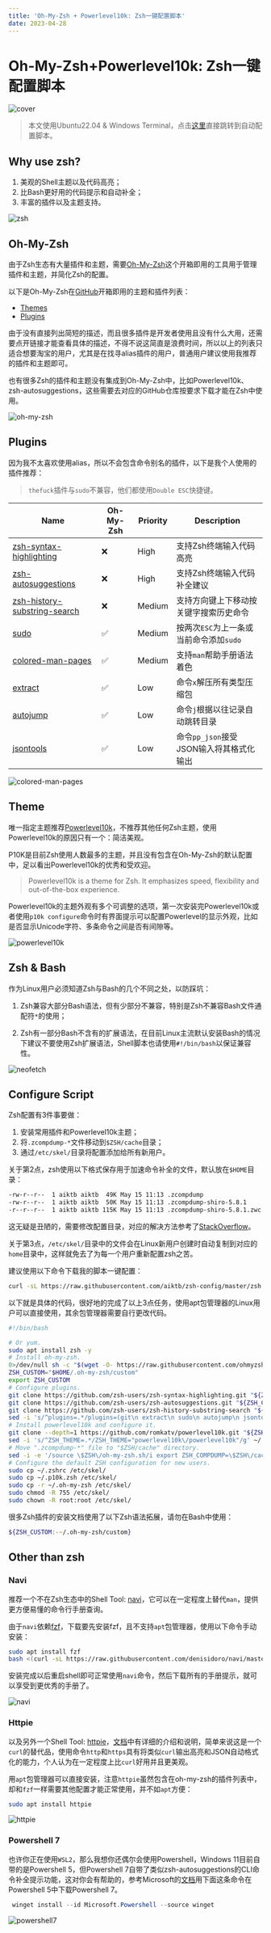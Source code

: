 ```yaml
---
title: 'Oh-My-Zsh + Powerlevel10k: Zsh一键配置脚本'
date: 2023-04-28
---
```


# Oh-My-Zsh+Powerlevel10k: Zsh一键配置脚本

![cover](https://s2.loli.net/2023/04/30/5UB3Dy8V4Fnim7c.webp)

> 本文使用Ubuntu22.04 & Windows Terminal，点击[这里](#configure-script)直接跳转到自动配置脚本。

## Why use zsh?

1. 美观的Shell主题以及代码高亮；
2. 比Bash更好用的代码提示和自动补全；
3. 丰富的插件以及主题支持。

![zsh](https://s2.loli.net/2023/04/28/HTpzjv492FYQin3.webp)

## Oh-My-Zsh

由于Zsh生态有大量插件和主题，需要[Oh-My-Zsh](https://ohmyz.sh/)这个开箱即用的工具用于管理插件和主题，并简化Zsh的配置。

以下是Oh-My-Zsh在[GitHub](https://github.com/ohmyzsh/ohmyzsh)开箱即用的主题和插件列表：

- [Themes](https://github.com/ohmyzsh/ohmyzsh/wiki/Themes)
- [Plugins](https://github.com/ohmyzsh/ohmyzsh/wiki/Plugins)

由于没有直接列出简短的描述，而且很多插件是开发者使用且没有什么大用，还需要点开链接才能查看具体的描述，不得不说这简直是浪费时间，所以以上的列表只适合想要淘宝的用户，尤其是在找寻alias插件的用户，普通用户建议使用我推荐的插件和主题即可。

也有很多Zsh的插件和主题没有集成到Oh-My-Zsh中，比如Powerlevel10k、zsh-autosuggestions，这些需要去对应的GitHub仓库按要求下载才能在Zsh中使用。

![oh-my-zsh](https://s2.loli.net/2023/04/28/RBd4Tlu9xstwcLV.webp)

## Plugins

因为我不太喜欢使用alias，所以不会包含命令别名的插件，以下是我个人使用的插件推荐：

> `thefuck`插件与`sudo`不兼容，他们都使用`Double ESC`快捷键。

| Name                                                                                          | Oh-My-Zsh | Priority | Description                |
|-----------------------------------------------------------------------------------------------|-----------|----------|----------------------------|
| [zsh-syntax-highlighting](https://github.com/zsh-users/zsh-syntax-highlighting)               | ❌         | High     | 支持Zsh终端输入代码高亮              |
| [zsh-autosuggestions](https://github.com/zsh-users/zsh-autosuggestions)                       | ❌         | High     | 支持Zsh终端输入代码补全建议            |
| [zsh-history-substring-search](https://github.com/zsh-users/zsh-history-substring-search)     | ❌         | Medium   | 支持方向键上下移动按关键字搜索历史命令        |
| [sudo](https://github.com/ohmyzsh/ohmyzsh/tree/master/plugins/sudo)                           | ✅         | Medium   | 按两次`ESC`为上一条或当前命令添加`sudo`  |
| [colored-man-pages](https://github.com/ohmyzsh/ohmyzsh/tree/master/plugins/colored-man-pages) | ✅         | Medium   | 支持`man`帮助手册语法着色            |
| [extract](https://github.com/le0me55i/zsh-extract)                                            | ✅         | Low      | 命令`x`解压所有类型压缩包             |
| [autojump](https://github.com/wting/autojump)                                                 | ✅         | Low      | 命令`j`根据以往记录自动跳转目录          |
| [jsontools](https://github.com/ohmyzsh/ohmyzsh/tree/master/plugins/jsontools)                 | ✅         | Low      | 命令`pp_json`接受JSON输入将其格式化输出 |

![colored-man-pages](https://s2.loli.net/2023/04/28/LwzD2PlKbQE8MAY.webp)

## Theme

唯一指定主题推荐[Powerlevel10k](https://github.com/romkatv/powerlevel10k)，不推荐其他任何Zsh主题，使用Powerlevel10k的原因只有一个：简洁美观。

P10K是目前Zsh使用人数最多的主题，并且没有包含在Oh-My-Zsh的默认配置中，足以看出Powerlevel10k的优秀和受欢迎。

> Powerlevel10k is a theme for Zsh. It emphasizes speed, flexibility and out-of-the-box experience.

Powerlevel10k的主题外观有多个可调整的选项，第一次安装完Powerlevel10k或者使用`p10k configure`命令时有界面提示可以配置Powerlevel的显示外观，比如是否显示Unicode字符、多条命令之间是否有间隙等。

![powerlevel10k](https://s2.loli.net/2023/04/28/AeXJUaTC2wO5LWp.webp)

## Zsh & Bash

作为Linux用户必须知道Zsh与Bash的几个不同之处，以防踩坑：

1. Zsh兼容大部分Bash语法，但有少部分不兼容，特别是Zsh不兼容Bash文件通配符`*`的使用；

2. Zsh有一部分Bash不含有的扩展语法，在目前Linux主流默认安装Bash的情况下建议不要使用Zsh扩展语法，Shell脚本也请使用`#!/bin/bash`以保证兼容性。

![neofetch](https://s2.loli.net/2023/04/28/Ewq3DWg7lcj1Tsx.webp)

## Configure Script

Zsh配置有3件事要做：

1. 安装常用插件和Powerlevel10k主题；
2. 将`.zcompdump-*`文件移动到`$ZSH/cache`目录；
3. 通过`/etc/skel/`目录将配置添加给所有新用户。

关于第2点，zsh使用以下格式保存用于加速命令补全的文件，默认放在`$HOME`目录：

```bash
-rw-r--r--  1 aiktb aiktb  49K May 15 11:13 .zcompdump
-rw-r--r--  1 aiktb aiktb  50K May 15 11:13 .zcompdump-shiro-5.8.1
-r--r--r--  1 aiktb aiktb 115K May 15 11:13 .zcompdump-shiro-5.8.1.zwc
```

这无疑是丑陋的，需要修改配置目录，对应的解决方法参考了[StackOverflow](https://stackoverflow.com/questions/62931101/i-have-multiple-files-of-zcompdump-why-do-i-have-multiple-files-of-these/76332959#76332959)。

关于第3点，`/etc/skel/`目录中的文件会在Linux新用户创建时自动复制到对应的`home`目录中，这样就免去了为每一个用户重新配置zsh之苦。

建议使用以下命令下载我的脚本一键配置：

```bash
curl -sL https://raw.githubusercontent.com/aiktb/zsh-config/master/zsh.sh.git | bash && zsh
```

以下就是具体的代码，很好地的完成了以上3点任务，使用apt包管理器的Linux用户可以直接使用，其余包管理器需要自行更改代码。

```bash
#!/bin/bash

# Or yum.
sudo apt install zsh -y
# Install oh-my-zsh.
0>/dev/null sh -c "$(wget -O- https://raw.githubusercontent.com/ohmyzsh/ohmyzsh/master/tools/install.sh)"
ZSH_CUSTOM="$HOME/.oh-my-zsh/custom"
export ZSH_CUSTOM
# Configure plugins.
git clone https://github.com/zsh-users/zsh-syntax-highlighting.git "${ZSH_CUSTOM}"/plugins/zsh-syntax-highlighting
git clone https://github.com/zsh-users/zsh-autosuggestions.git "${ZSH_CUSTOM}"/plugins/zsh-autosuggestions
git clone https://github.com/zsh-users/zsh-history-substring-search "${ZSH_CUSTOM}"/plugins/zsh-history-substring-search
sed -i 's/^plugins=.*/plugins=(git\n extract\n sudo\n autojump\n jsontools\n colored-man-pages\n zsh-autosuggestions\n zsh-syntax-highlighting\n zsh-history-substring-search\n)/g' ~/.zshrc
# Install powerlevel10k and configure it.
git clone --depth=1 https://github.com/romkatv/powerlevel10k.git "${ZSH_CUSTOM}"/themes/powerlevel10k
sed -i 's/^ZSH_THEME=.*/ZSH_THEME="powerlevel10k\/powerlevel10k"/g' ~/.zshrc
# Move ".zcompdump-*" file to "$ZSH/cache" directory.
sed -i -e '/source \$ZSH\/oh-my-zsh.sh/i export ZSH_COMPDUMP=\$ZSH\/cache\/.zcompdump-\$HOST' ~/.zshrc
# Configure the default ZSH configuration for new users.
sudo cp ~/.zshrc /etc/skel/
sudo cp ~/.p10k.zsh /etc/skel/
sudo cp -r ~/.oh-my-zsh /etc/skel/
sudo chmod -R 755 /etc/skel/
sudo chown -R root:root /etc/skel/
```

很多Zsh插件的安装文档使用了以下Zsh语法拓展，请勿在Bash中使用：

```zsh
${ZSH_CUSTOM:-~/.oh-my-zsh/custom}
```

## Other than zsh

### Navi

推荐一个不在Zsh生态中的Shell Tool: [navi](https://github.com/denisidoro/navi)，它可以在一定程度上替代`man`，提供更方便易懂的命令行手册查询。

由于`navi`依赖[fzf](https://github.com/junegunn/fzf)，下载要先安装fzf，且不支持`apt`包管理器，使用以下命令手动安装：

```bash
sudo apt install fzf
bash <(curl -sL https://raw.githubusercontent.com/denisidoro/navi/master/scripts/install)
```

安装完成以后重启shell即可正常使用`navi`命令，然后下载所有的手册提示，就可以享受到更优秀的手册了。

![navi](https://s2.loli.net/2023/04/29/tA86jhHdYQf5NZG.webp)

### Httpie

以及另外一个Shell Tool: [httpie](https://github.com/httpie/httpie)，[文档](https://httpie.io/docs/cli)中有详细的介绍和说明，简单来说这是一个`curl`的替代品，使用命令`http`和`https`具有将类似`curl`输出高亮和JSON自动格式化的能力，个人认为在一定程度上比`curl`好用并且更美观。

用`apt`包管理器可以直接安装，注意`httpie`虽然包含在oh-my-zsh的插件列表中，却和`fzf`一样需要其他配置才能正常使用，并不如`apt`方便：

```bash
sudo apt install httpie
```

![httpie](https://s2.loli.net/2023/04/30/NgYIk2xDApd6wKU.webp)

### Powershell 7

也许你正在使用`WSL2`，那么我想你还偶尔会使用Powershell，Windows 11目前自带的是Powershell 5，但Powershell 7自带了类似zsh-autosuggestions的CLI命令补全提示功能，这对你会有帮助的，参考Microsoft的[文档](https://learn.microsoft.com/zh-cn/powershell/scripting/install/installing-powershell-on-windows?view=powershell-7.3#install-powershell-using-winget-recommended)用下面这条命令在Powershell 5中下载Powershell 7。

```powershell
 winget install --id Microsoft.Powershell --source winget
```

![powershell7](https://s2.loli.net/2023/05/27/mvWkCA35KdRYzr4.webp)
